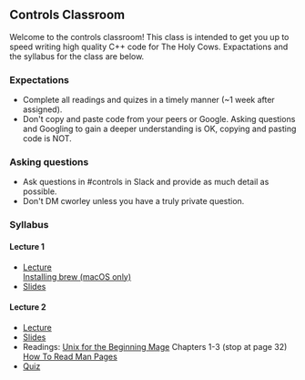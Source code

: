 ## Controls Classroom
Welcome to the controls classroom! This class is intended to get you up to speed writing high quality C++ code for The Holy Cows. Expactations and the syllabus for the class are below.

### Expectations
* Complete all readings and quizes in a timely manner (~1 week after assigned).
* Don't copy and paste code from your peers or Google. Asking questions and Googling to gain a deeper understanding is OK, copying and pasting code is NOT.


### Asking questions
* Ask questions in #controls in Slack and provide as much detail as possible.
* Don't DM cworley unless you have a truly private question.

### Syllabus
#### Lecture 1
* [Lecture](https://drive.google.com/open?id=1DCF2kl1OIPOACC6ZMYD1sonoQXhpXKZU)<br>[Installing brew (macOS only)](https://drive.google.com/open?id=1qsLwS6rcJM9t0K1fwmnKmheiIzEHaeCv)
* [Slides](https://drive.google.com/open?id=14sS9P_2OzlcaXug1fmXTG5ahcQq5me_Xj9O8hViNcyY)

#### Lecture 2
* [Lecture](https://drive.google.com/open?id=1ylZT0N8N1bvj4DV7OOf8gdimvcMhzGCU)
* [Slides](https://drive.google.com/open?id=1frRd5mT8WvX-Xm3rLWbLRtidpi7fkPg9tq_iDBH9oWg)
* Readings: [Unix for the Beginning Mage](http://unixmages.com/wp-content/uploads/2018/12/ufbm.pdf) Chapters 1-3 (stop at page 32)<br>[How To Read Man Pages](https://www.cs.mcgill.ca/~guide/help/man.html)
* [Quiz](https://forms.gle/513xd9rdPesYPVDf8)

